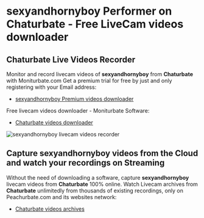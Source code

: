 # sexyandhornyboy Performer on Chaturbate - Free LiveCam videos downloader

## Chaturbate Live Videos Recorder

Monitor and record livecam videos of **sexyandhornyboy** from **Chaturbate** with Moniturbate.com
Get a premium trial for free by just and only registering with your Email address:
* [sexyandhornyboy Premium videos downloader](https://moniturbate.com/request-demo-licence-key.html)

Free livecam videos downloader - Moniturbate Software:
* [Chaturbate videos downloader](https://moniturbate.com/moniturbate-download-software.html)

![sexyandhornyboy livecam videos recorder](https://peachurnet.com/templates/moniturbate-software.png)


## Capture sexyandhornyboy videos from the Cloud and watch your recordings on Streaming

Without the need of downloading a software, capture **sexyandhornyboy** livecam videos from **Chaturbate** 100% online.
Watch Livecam archives from **Chaturbate** unlimitedly from thousands of existing recordings, only on Peachurbate.com and its websites network:
* [Chaturbate videos archives](https://peachurnet.com/)